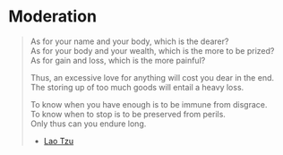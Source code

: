 # Moderation

> As for your name and your body, which is the dearer?<br>
> As for your body and your wealth, which is the more to be prized?<br>
> As for gain and loss, which is the more painful?<br>
>
> Thus, an excessive love for anything will cost you dear in the end.<br>
> The storing up of too much goods will entail a heavy loss.<br>
>
> To know when you have enough is to be immune from disgrace.<br>
> To know when to stop is to be preserved from perils.<br>
> Only thus can you endure long.<br> 
> - [Lao Tzu](https://terebess.hu/english/tao/wu.html#Kap44)
